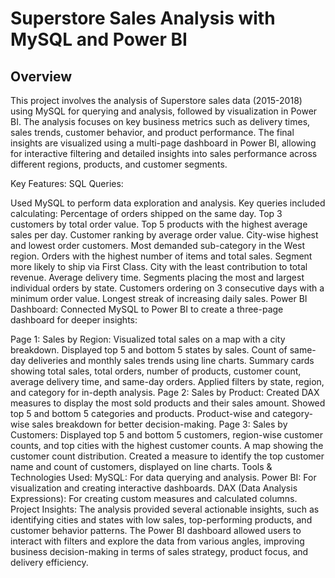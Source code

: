 # Superstore Sales Analysis with MySQL and Power BI
## Overview
This project involves the analysis of Superstore sales data (2015-2018) using MySQL for querying and analysis, followed by visualization in Power BI. The analysis focuses on key business metrics such as delivery times, sales trends, customer behavior, and product performance. The final insights are visualized using a multi-page dashboard in Power BI, allowing for interactive filtering and detailed insights into sales performance across different regions, products, and customer segments.

Key Features:
SQL Queries:

Used MySQL to perform data exploration and analysis. Key queries included calculating:
Percentage of orders shipped on the same day.
Top 3 customers by total order value.
Top 5 products with the highest average sales per day.
Customer ranking by average order value.
City-wise highest and lowest order customers.
Most demanded sub-category in the West region.
Orders with the highest number of items and total sales.
Segment more likely to ship via First Class.
City with the least contribution to total revenue.
Average delivery time.
Segments placing the most and largest individual orders by state.
Customers ordering on 3 consecutive days with a minimum order value.
Longest streak of increasing daily sales.
Power BI Dashboard:
Connected MySQL to Power BI to create a three-page dashboard for deeper insights:

Page 1: Sales by Region:
Visualized total sales on a map with a city breakdown.
Displayed top 5 and bottom 5 states by sales.
Count of same-day deliveries and monthly sales trends using line charts.
Summary cards showing total sales, total orders, number of products, customer count, average delivery time, and same-day orders.
Applied filters by state, region, and category for in-depth analysis.
Page 2: Sales by Product:
Created DAX measures to display the most sold products and their sales amount.
Showed top 5 and bottom 5 categories and products.
Product-wise and category-wise sales breakdown for better decision-making.
Page 3: Sales by Customers:
Displayed top 5 and bottom 5 customers, region-wise customer counts, and top cities with the highest customer counts.
A map showing the customer count distribution.
Created a measure to identify the top customer name and count of customers, displayed on line charts.
Tools & Technologies Used:
MySQL: For data querying and analysis.
Power BI: For visualization and creating interactive dashboards.
DAX (Data Analysis Expressions): For creating custom measures and calculated columns.
Project Insights:
The analysis provided several actionable insights, such as identifying cities and states with low sales, top-performing products, and customer behavior patterns. The Power BI dashboard allowed users to interact with filters and explore the data from various angles, improving business decision-making in terms of sales strategy, product focus, and delivery efficiency.
